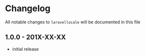 # Changelog

All notable changes to `laravellocale` will be documented in this file

## 1.0.0 - 201X-XX-XX

- initial release
